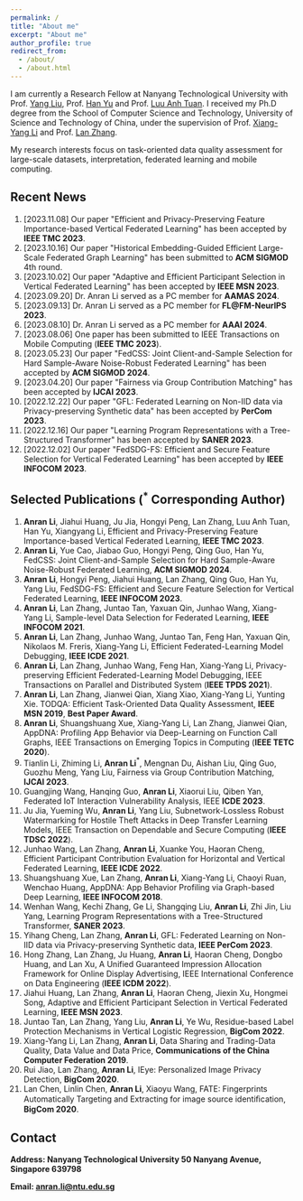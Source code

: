 ```yaml
---
permalink: /
title: "About me"
excerpt: "About me"
author_profile: true
redirect_from: 
  - /about/
  - /about.html
---
```

I am currently a Research Fellow at Nanyang Technological University with Prof. [Yang Liu](https://personal.ntu.edu.sg/yangliu/), Prof. [Han Yu](https://personal.ntu.edu.sg/han.yu/) and Prof. [Luu Anh Tuan](https://tuanluu.github.io/). I received my Ph.D degree from the School of Computer Science and Technology, University of Science and Technology of China, under the supervision of Prof. [Xiang-Yang Li](http://staff.ustc.edu.cn/~xiangyangli/index.html) and Prof. [Lan Zhang](http://cs.ustc.edu.cn/2020/0706/c23235a460088/page.htm). 

My research interests focus on task-oriented data quality assessment for large-scale datasets, interpretation, federated learning and mobile computing. 


Recent News
------
1. [2023.11.08] Our paper "Efficient and Privacy-Preserving Feature Importance-based Vertical Federated Learning" has been accepted by **IEEE TMC 2023**. 
2. [2023.10.16] Our paper "Historical Embedding-Guided Efficient Large-Scale Federated Graph Learning" has been submitted to **ACM SIGMOD** 4th round.
3. [2023.10.02] Our paper "Adaptive and Efficient Participant Selection in Vertical Federated Learning" has been accepted by **IEEE MSN 2023**.
4. [2023.09.20] Dr. Anran Li served as a PC member for **AAMAS 2024**.
5. [2023.09.13] Dr. Anran Li served as a PC member for **FL@FM-NeurIPS 2023**. 
6. [2023.08.10] Dr. Anran Li served as a PC member for **AAAI 2024**.
7. [2023.08.06] One paper has been submitted to IEEE Transactions on Mobile Computing (**IEEE TMC 2023**).
8. [2023.05.23] Our paper "FedCSS: Joint Client-and-Sample Selection for Hard Sample-Aware Noise-Robust Federated Learning" has been accepted by **ACM SIGMOD 2024**. 
9. [2023.04.20] Our paper "Fairness via Group Contribution Matching" has been accepted by **IJCAI 2023**.
10. [2022.12.22] Our paper "GFL: Federated Learning on Non-IID data via Privacy-preserving Synthetic data" has been accepted by **PerCom 2023**.
11. [2022.12.16] Our paper "Learning Program Representations with a Tree-Structured Transformer" has been accepted by **SANER 2023**.
12. [2022.12.02] Our paper "FedSDG-FS: Efficient and Secure Feature Selection for Vertical Federated Learning" has been accepted by **IEEE INFOCOM 2023**. 

Selected Publications ($^*$ Corresponding Author)
------
1. **Anran Li**, Jiahui Huang, Ju Jia, Hongyi Peng, Lan Zhang, Luu Anh Tuan, Han Yu, Xiangyang Li, Efficient and Privacy-Preserving Feature Importance-based Vertical Federated Learning, **IEEE TMC 2023**.
2. **Anran Li**, Yue Cao, Jiabao Guo, Hongyi Peng, Qing Guo, Han Yu, FedCSS: Joint Client-and-Sample Selection for Hard Sample-Aware Noise-Robust Federated Learning, **ACM SIGMOD 2024**.
3. **Anran Li**, Hongyi Peng, Jiahui Huang, Lan Zhang, Qing Guo, Han Yu, Yang Liu, FedSDG-FS: Efficient and Secure Feature Selection for Vertical Federated Learning, **IEEE INFOCOM 2023**.
4. **Anran Li**, Lan Zhang, Juntao Tan, Yaxuan Qin, Junhao Wang, Xiang-Yang Li, Sample-level Data Selection for Federated Learning, **IEEE INFOCOM 2021**.
5. **Anran Li**, Lan Zhang, Junhao Wang, Juntao Tan, Feng Han, Yaxuan Qin, Nikolaos M. Freris, Xiang-Yang Li, Efficient Federated-Learning Model Debugging, **IEEE ICDE 2021**.
6. **Anran Li**, Lan Zhang, Junhao Wang, Feng Han, Xiang-Yang Li, Privacy-preserving Efficient Federated-Learning Model Debugging, IEEE Transactions on Parallel and Distributed System (**IEEE TPDS 2021**).
7. **Anran Li**, Lan Zhang, Jianwei Qian, Xiang Xiao, Xiang-Yang Li, Yunting Xie. TODQA: Efficient Task-Oriented Data Quality Assessment, **IEEE MSN 2019**, **Best Paper Award**.
8. **Anran Li**, Shuangshuang Xue, Xiang-Yang Li, Lan Zhang, Jianwei Qian, AppDNA: Profiling App Behavior via Deep-Learning on Function Call Graphs, IEEE Transactions on Emerging Topics in Computing (**IEEE TETC 2020**).
9. Tianlin Li, Zhiming Li, **Anran Li**$^*$, Mengnan Du, Aishan Liu, Qing Guo, Guozhu Meng, Yang Liu, Fairness via Group Contribution Matching,  **IJCAI 2023**.
10. Guangjing Wang, Hanqing Guo, **Anran Li**, Xiaorui Liu, Qiben Yan, Federated IoT Interaction Vulnerability Analysis, IEEE **ICDE 2023**.
11. Ju Jia, Yueming Wu, **Anran Li**, Yang Liu, Subnetwork-Lossless Robust Watermarking for Hostile Theft Attacks in Deep Transfer Learning Models, IEEE Transaction on Dependable and Secure Computing (**IEEE TDSC 2022**).
12. Junhao Wang, Lan Zhang, **Anran Li**, Xuanke You, Haoran Cheng, Efficient Participant Contribution Evaluation for Horizontal and Vertical Federated Learning, **IEEE ICDE 2022**.
13. Shuangshuang Xue, Lan Zhang, **Anran Li**, Xiang-Yang Li, Chaoyi Ruan, Wenchao Huang, AppDNA: App Behavior Profiling via Graph-based Deep Learning, **IEEE INFOCOM 2018**.
14. Wenhan Wang, Kechi Zhang, Ge Li, Shangqing Liu, **Anran Li**, Zhi Jin, Liu Yang, Learning Program Representations with a Tree-Structured Transformer, **SANER 2023**.
15. Yihang Cheng, Lan Zhang, **Anran Li**, GFL: Federated Learning on Non-IID data via Privacy-preserving Synthetic data, **IEEE PerCom 2023**.
16. Hong Zhang, Lan Zhang, Ju Huang, **Anran Li**, Haoran Cheng, Dongbo Huang, and Lan Xu, A Unified Guaranteed Impression Allocation Framework for Online Display Advertising, IEEE International Conference on Data Engineering (**IEEE ICDM 2022**).
17. Jiahui Huang, Lan Zhang, **Anran Li**, Haoran Cheng, Jiexin Xu, Hongmei Song, Adaptive and Efficient Participant Selection in Vertical Federated Learning, **IEEE MSN 2023**.
18. Juntao Tan, Lan Zhang, Yang Liu, **Anran Li**, Ye Wu, Residue-based Label Protection Mechanisms in Vertical Logistic Regression,  **BigCom 2022**.
19. Xiang-Yang Li, Lan Zhang, **Anran Li**, Data Sharing and Trading-Data Quality, Data Value and Data Price, **Communications of the China Computer Federation 2019**.
20. Rui Jiao, Lan Zhang, **Anran Li**, IEye: Personalized Image Privacy Detection, **BigCom 2020**.
21. Lan Chen, Linlin Chen, **Anran Li**, Xiaoyu Wang, FATE: Fingerprints Automatically Targeting and Extracting for image source identiﬁcation, **BigCom 2020**.

## Contact

**Address: Nanyang Technological University 50 Nanyang Avenue, Singapore 639798**

**Email: anran.li@ntu.edu.sg** 




